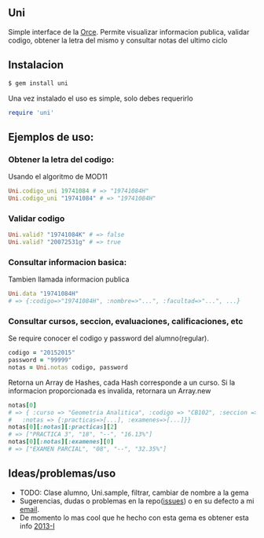 ## Uni
Simple interface de la [Orce](http://www.orce.uni.edu.pe/).
Permite visualizar informacion publica, validar codigo, obtener la letra del mismo y consultar notas del ultimo ciclo
## Instalacion
```bash
$ gem install uni
```
Una vez instalado el uso es simple, solo debes requerirlo
```ruby
require 'uni'
```
## Ejemplos de uso:
### Obtener la letra del codigo:
Usando el algoritmo de MOD11
```ruby
Uni.codigo_uni 19741084 # => "19741084H"
Uni.codigo_uni "19741084" # => "19741084H"
```
### Validar codigo
```ruby
Uni.valid? "19741084K" # => false
Uni.valid? "20072531g" # => true
```
### Consultar informacion basica:
Tambien llamada informacion publica
```ruby
Uni.data "19741084H"
# => {:codigo=>"19741084H", :nombre=>"...", :facultad=>"...", ...}
```
### Consultar cursos, seccion, evaluaciones, calificaciones, etc
Se require conocer el codigo y password del alumno(regular).
```ruby
codigo = "20152015"
password = "99999" 
notas = Uni.notas codigo, password
```
Retorna un Array de Hashes, cada Hash corresponde a un curso. Si la informacion proporcionada es invalida, retornara un Array.new
```ruby
notas[0]
# => { :curso => "Geometria Analitica", :codigo => "CB102", :seccion => "U",
#   :notas => {:practicas=>[...], :examenes=>[...]}}
notas[0][:notas][:practicas][2]
# => ["PRACTICA 3", "18", "--", "16.13%"]
notas[0][:notas][:examenes][0]
# => ["EXAMEN PARCIAL", "08", "--", "32.35%"]
```
## Ideas/problemas/uso
* TODO: Clase alumno, Uni.sample, filtrar, cambiar de nombre a la gema
* Sugerencias, dudas o problemas en la repo([issues](https://github.com/cxrlospxndo/uni/issues)) o en su defecto a mi [email](mailto:cxrlospxndo@gmail.com).
* De momento lo mas cool que he hecho con esta gema es obtener esta info [2013-I](http://goo.gl/hqNKI)
